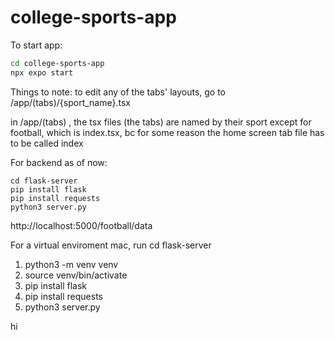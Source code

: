 # college-sports-app

To start app:
```bash
cd college-sports-app
npx expo start
```

Things to note:
to edit any of the tabs' layouts, go to /app/(tabs)/{sport_name}.tsx

in /app/(tabs) , the tsx files (the tabs) are named by their sport
except for football, which is index.tsx, bc for some reason the home
screen tab file has to be called index


For backend as of now:
```
cd flask-server
pip install flask
pip install requests
python3 server.py
```


http://localhost:5000/football/data

For a virtual enviroment mac, run
cd flask-server
1) python3 -m venv venv
2) source venv/bin/activate
3) pip install flask
4) pip install requests
5) python3 server.py

hi
